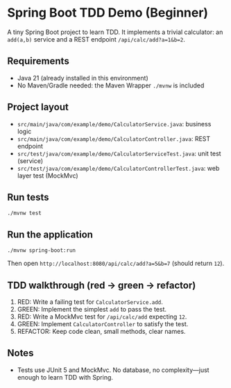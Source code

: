 # Spring Boot TDD Demo (Beginner)

A tiny Spring Boot project to learn TDD. It implements a trivial calculator: an `add(a,b)` service and a REST endpoint `/api/calc/add?a=1&b=2`.

## Requirements
- Java 21 (already installed in this environment)
- No Maven/Gradle needed: the Maven Wrapper `./mvnw` is included

## Project layout
- `src/main/java/com/example/demo/CalculatorService.java`: business logic
- `src/main/java/com/example/demo/CalculatorController.java`: REST endpoint
- `src/test/java/com/example/demo/CalculatorServiceTest.java`: unit test (service)
- `src/test/java/com/example/demo/CalculatorControllerTest.java`: web layer test (MockMvc)

## Run tests
```
./mvnw test
```

## Run the application
```
./mvnw spring-boot:run
```
Then open `http://localhost:8080/api/calc/add?a=5&b=7` (should return `12`).

## TDD walkthrough (red → green → refactor)
1. RED: Write a failing test for `CalculatorService.add`.
2. GREEN: Implement the simplest `add` to pass the test.
3. RED: Write a MockMvc test for `/api/calc/add` expecting `12`.
4. GREEN: Implement `CalculatorController` to satisfy the test.
5. REFACTOR: Keep code clean, small methods, clear names.

## Notes
- Tests use JUnit 5 and MockMvc. No database, no complexity—just enough to learn TDD with Spring.

